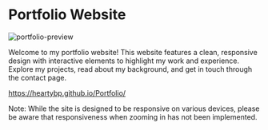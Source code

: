 # Portfolio Website
![portfolio-preview](https://github.com/user-attachments/assets/443eb887-5246-4bf0-89cf-f521d9a15cb9)

Welcome to my portfolio website! This website features a clean, responsive design with interactive elements to highlight my work and experience. Explore my projects, read about my background, and get in touch through the contact page. 

https://heartybp.github.io/Portfolio/

Note: While the site is designed to be responsive on various devices, please be aware that responsiveness when zooming in has not been implemented.
